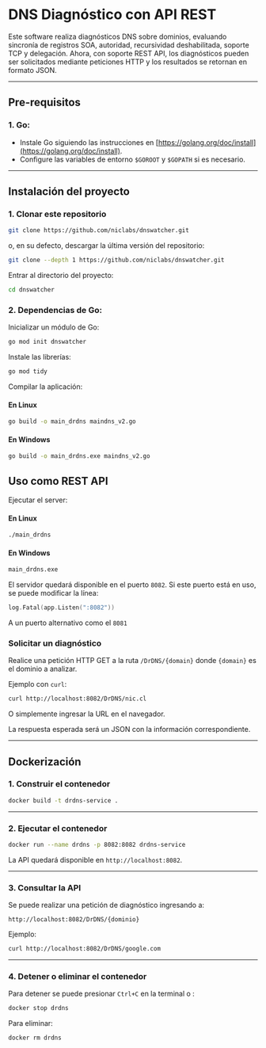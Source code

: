 # DNS Diagnóstico con API REST

Este software realiza diagnósticos DNS sobre dominios, evaluando sincronía de registros SOA, autoridad, recursividad deshabilitada, soporte TCP y delegación. Ahora, con soporte REST API, los diagnósticos pueden ser solicitados mediante peticiones HTTP y los resultados se retornan en formato JSON.

---

## **Pre-requisitos**

### 1. **Go**:
- Instale Go siguiendo las instrucciones en [https://golang.org/doc/install](https://golang.org/doc/install).
- Configure las variables de entorno `$GOROOT` y `$GOPATH` si es necesario.

---

## **Instalación del proyecto**

### 1. **Clonar este repositorio**

```bash
git clone https://github.com/niclabs/dnswatcher.git
```

o, en su defecto, descargar la última versión del repositorio:
```bash
git clone --depth 1 https://github.com/niclabs/dnswatcher.git
```


Entrar al directorio del proyecto:

```bash
cd dnswatcher
```

### 2. **Dependencias de Go**:

Inicializar un módulo de Go:
```bash
go mod init dnswatcher
```

Instale las librerías:
```bash
go mod tidy
```

Compilar la aplicación:

#### En Linux

```bash
go build -o main_drdns maindns_v2.go
```

#### En Windows

```bash
go build -o main_drdns.exe maindns_v2.go
```

## **Uso como REST API**

Ejecutar el server:

#### En Linux

```bash
./main_drdns
```

#### En Windows

```bash
main_drdns.exe
```

El servidor quedará disponible en el puerto `8082`. Si este puerto está en uso, se puede modificar la línea:

```go
log.Fatal(app.Listen(":8082"))
```

A un puerto alternativo como el `8081`


### Solicitar un diagnóstico

Realice una petición HTTP GET a la ruta `/DrDNS/{domain}` donde `{domain}` es el dominio a analizar.

Ejemplo con `curl`:

```bash
curl http://localhost:8082/DrDNS/nic.cl
```

O simplemente ingresar la URL en el navegador.

La respuesta esperada será un JSON con la información correspondiente.

---

## **Dockerización**


### 1. Construir el contenedor

```bash
docker build -t drdns-service .
```

---

### 2. Ejecutar el contenedor 

```bash
docker run --name drdns -p 8082:8082 drdns-service
```

La API quedará disponible en `http://localhost:8082`.

---

### 3. Consultar la API

Se puede realizar una petición de diagnóstico ingresando a:

```
http://localhost:8082/DrDNS/{dominio}
```

Ejemplo:

```bash
curl http://localhost:8082/DrDNS/google.com
```

---

### 4. Detener o eliminar el contenedor

Para detener se puede presionar `Ctrl+C` en la terminal o :

```bash
docker stop drdns
```

Para eliminar:

```bash
docker rm drdns
```
